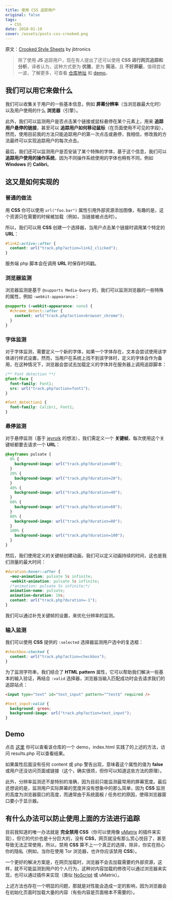 ```yaml
---
title: 使用 CSS 追踪用户
original: false
tags:
  - CSS
date: 2018-01-19
cover: /assets/posts-css-crooked.png
---
```


原文：[Crooked Style Sheets](https://github.com/jbtronics/CrookedStyleSheets) by jbtronics

> 除了使用 **JS** 追踪用户，现在有人提出了还可以使用 **CSS 进行网页追踪和分析**，译者认为，这种方式更为 **优雅**，更为 **简洁**，且 **不好屏蔽**，值得尝试一波，了解更多，可查看 [仓库地址](https://github.com/jbtronics/CrookedStyleSheets) 和 [demo](http://crookedss.bplaced.net/)。

## 我们可以用它来做什么

我们可以收集关于用户的一些基本信息，例如 **屏幕分辨率**（当浏览器最大化时）以及用户使用的什么 **浏览器**（引擎）。

此外，我们可以监测用户是否点击某个链接或鼠标悬停在某个元素上，用来 **追踪用户悬停的链接**，甚至可以 **追踪用户如何移动鼠标**（在页面使用不可见的字段），然而，使用目前我的方法只能追踪用户的第一次点击或悬停，我相信，修改我的方法最终可以实现追踪用户的每次点击。

最后，我们还可以监测用户是否安装了某个特殊的字体，基于这个信息，我们可以 **追踪用户使用的操作系统**，因为不同操作系统使用的字体也稍有不同，例如 **Windows** 的 **Calibri**。

## 这又是如何实现的

### 普通的做法

用 **CSS** 你可以使用 `url("foo.bar")` 属性引用外部资源添加图像，有趣的是，这个资源只在需要的时候被加载（例如，当链接被点击时）。

所以，我们可以用 **CSS** 创建一个选择器，当用户点击某个链接时调用某个特定的 **URL**：

```css
#link2:active::after {
  content: url("track.php?action=link2_clicked");
}
```

服务端 php 脚本会在调用 **URL** 时保存时间戳。

### 浏览器监测

浏览器监测是基于 `@supports Media-Query` 的，我们可以监测浏览器的一些特殊的属性，例如 `-webkit-appearance`：

```css
@supports (-webkit-appearance: none) {
  #chrome_detect::after {
    content: url("track.php?action=browser_chrome");
  }
}
```

### 字体监测

对于字体监测，需要定义一个新的字体，如果一个字体存在，文本会尝试使用该字体进行样式设置，然而，当用户在系统上找不到该字体时，定义的字体会作为备用，在这种情况下，浏览器会尝试去加载定义的字体并在服务器上调用追踪脚本：

```css
/** Font detection **/
@font-face {
  font-family: Font1;
  src: url("track.php?action=font1");
}

#font_detection1 {
  font-family: Calibri, Font1;
}
```

### 悬停监测

对于悬停监测（基于 [jeyroik](https://github.com/jeyroik) 的想法），我们需定义一个 **关键帧**，每次使用这个关键帧都要去请求一个 **URL**：

```css
@keyframes pulsate {
  0% {
    background-image: url("track.php?duration=00");
  }
  20% {
    background-image: url("track.php?duration=20");
  }
  40% {
    background-image: url("track.php?duration=40");
  }
  60% {
    background-image: url("track.php?duration=60");
  }
  80% {
    background-image: url("track.php?duration=80");
  }
  100% {
    background-image: url("track.php?duration=100");
  }
}
```

然后，我们使用定义的关键帧创建动画，我们可以定义动画持续的时间，这也是我们测量的最大时间：

```css
#duration:hover::after {
  -moz-animation: pulsate 5s infinite;
  -webkit-animation: pulsate 5s infinite;
  /*animation: pulsate 5s infinite;*/
  animation-name: pulsate;
  animation-duration: 10s;
  content: url("track.php?duration=-1");
}
```

我们可以通过补充关键帧的设置，来优化分辨率的监测。

### 输入监测

我们可以使用 **CSS** 提供的 `:selected` 选择器监测用户选中的复选框：

```css
#checkbox:checked {
  content: url("track.php?action=checkbox");
}
```

为了监测字符串，我们结合了 **HTML pattern** 属性，它可以帮助我们解决一些基本的输入验证，再结合 `:valid` 选择器，浏览器当输入匹配成功时会去请求我们的追踪站点：

```html
<input type="text" id="text_input" pattern="^test$" required />
```

```css
#text_input:valid {
  background: green;
  background-image: url("track.php?action=text_input");
}
```

## Demo

点击 [这里](http://crookedss.bplaced.net/) 你可以查看该仓库的一个 demo，index.html 实践了的上述的方法，访问 results.php 可以查看结果。

如果属性后面没有任何 content 或 php 警告出现，意味着这个属性的值为 **false** 或用户还没访问页面或链接（这个，确实很烦，但你可以知道这些方法的原理）。

此外，分辨率监测还不是特别的准确，因为目前只能监测最常用的屏幕宽度。最后还想说的是，监测用户实际屏幕的宽度并没有想象中的那么简单，因为 **CSS** 监测的高度为浏览器窗口的高度，而通常由于系统面板 / 任务栏的原因，使得浏览器窗口要小于显示器。

## 有什么办法可以防止使用上面的方法进行追踪

目前我知道的唯一办法就是 **完全禁用 CSS**（你可以使用像 [uMatrix](https://github.com/gorhill/uMatrix) 的插件来实现），但它的代价也是十分巨大的，没有 **CSS**，网页就没有那么赏心悦目了，甚至导致无法正常使用，所以，禁用 **CSS** 算不上一个真正的选择，除非，你实在担心你的隐私（例如，当你在使用 Tor 浏览器，也许你应该禁用 **CSS**）。

一个更好的解决方案是，在网页加载时，浏览器不会去加载需要的外部资源，这样，就不可能监测到用户的个人行为，这种对内容加载的修改可以通过浏览器来实现，也可以通过插件来实现（类似 [NoScript](https://noscript.net/) 或 uMatrix）。

上述方法也存在一个明显的问题，那就是对性能会造成一定的影响，因为浏览器会在初始化页面时加载大量的内容（有些内容是页面根本不需要的）。
